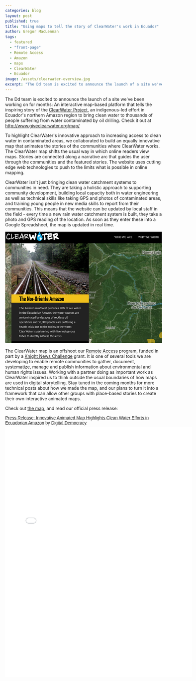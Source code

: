 ```yaml
---
categories: blog
layout: post
published: true
title: "Using maps to tell the story of ClearWater's work in Ecuador"
author: Gregor MacLennan
tags: 
  - featured
  - "front-page"
  - Remote Access
  - Amazon
  - maps
  - ClearWater
  - Ecuador
image: /assets/clearwater-overview.jpg
excerpt: "The Dd team is excited to announce the launch of a site we've been working on for months: An interactive map-based platform that tells the inspiring story of the ClearWater Project, an indigenous-led effort in Ecuador's northern Amazon."
---
```


The Dd team is excited to announce the launch of a site we've been working on for months: An interactive map-based platform that tells the inspiring story of the [ClearWater Project](http://www.giveclearwater.org/introducing-clearwater/), an indigenous-led effort in Ecuador's northern Amazon region to bring clean water to thousands of people suffering from water contaminated by oil drilling. Check it out at http://www.giveclearwater.org/map/

To highlight ClearWater's innovative approach to increasing access to clean water in contaminated areas, we collaborated to build an equally innovative map that animates the stories of the communities where ClearWater works. The ClearWater map shifts the usual way in which online readers view maps. Stories are connected along a narrative arc that guides the user through the communities and the featured stories. The website uses cutting edge web technologies to push to the limits what is possible in online mapping.

ClearWater isn't just bringing clean water catchment systems to communities in need. They are taking a holistic approach to supporting community development, building local capacity both in water engineering as well as technical skills like taking GPS and photos of contaminated areas, and training young people in new media skills to report from their communities. This means that the website can be updated by local staff in the field - every time a new rain water catchment system is built, they take a photo and GPS reading of the location. As soon as they enter these into a Google Spreadsheet, the map is updated in real time.

![clearwatermapimage.png](/assets/clearwatermapimage.png)

The ClearWater map is an offshoot our [Remote Access](http://www.digital-democracy.org/ourwork/ra/) program, funded in part by a [Knight News Challenge](https://www.newschallenge.org/) grant. It is one of several tools we are developing to enable remote communities to gather, document, systematize, manage and publish information about environmental and human rights issues. Working with a partner doing as important work as ClearWater inspired us to think outside the usual boundaries of how maps are used in digital storytelling. Stay tuned in the coming months for more technical posts about how we made the map, and our plans to turn it into a framework that can allow other groups with place-based stories to create their own interactive animated maps.

Check out [the map](http://www.giveclearwater.org/map/), and read our official press release:
<p  style=" margin: 12px auto 6px auto; font-family: Helvetica,Arial,Sans-serif; font-style: normal; font-variant: normal; font-weight: normal; font-size: 14px; line-height: normal; font-size-adjust: none; font-stretch: normal; -x-system-font: none; display: block;">   <a title="View Press Release: Innovative Animated Map Highlights Clean Water Efforts in Ecuadorian Amazon on Scribd" href="http://www.scribd.com/doc/214662339/Press-Release-Innovative-Animated-Map-Highlights-Clean-Water-Efforts-in-Ecuadorian-Amazon"  style="text-decoration: underline;" >Press Release: Innovative Animated Map Highlights Clean Water Efforts in Ecuadorian Amazon</a> by <a title="View Digital Democracy's profile on Scribd" href="http://www.scribd.com/digidem"  style="text-decoration: underline;" >Digital Democracy</a></p><iframe class="scribd_iframe_embed" src="//www.scribd.com/embeds/214662339/content?start_page=1&view_mode=scroll&access_key=key-2esduq9omiaujzzcym5c&show_recommendations=true" data-auto-height="false" data-aspect-ratio="0.772922022279349" scrolling="no" id="doc_78161" width="600" height="800" frameborder="0"></iframe>